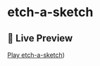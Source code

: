 # etch-a-sketch
## 🔗 Live Preview  
[Play etch-a-sketch](https://siddharthag2004.github.io/etch-a-sketch/))
